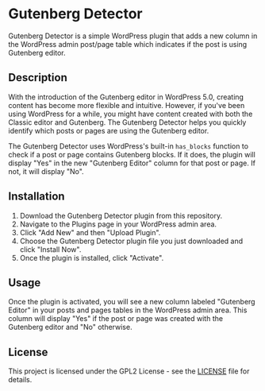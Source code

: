 # Gutenberg Detector

Gutenberg Detector is a simple WordPress plugin that adds a new column in the WordPress admin post/page table which indicates if the post is using Gutenberg editor.

## Description

With the introduction of the Gutenberg editor in WordPress 5.0, creating content has become more flexible and intuitive. However, if you've been using WordPress for a while, you might have content created with both the Classic editor and Gutenberg. The Gutenberg Detector helps you quickly identify which posts or pages are using the Gutenberg editor.

The Gutenberg Detector uses WordPress's built-in `has_blocks` function to check if a post or page contains Gutenberg blocks. If it does, the plugin will display "Yes" in the new "Gutenberg Editor" column for that post or page. If not, it will display "No".

## Installation

1. Download the Gutenberg Detector plugin from this repository.
2. Navigate to the Plugins page in your WordPress admin area.
3. Click "Add New" and then "Upload Plugin".
4. Choose the Gutenberg Detector plugin file you just downloaded and click "Install Now".
5. Once the plugin is installed, click "Activate".

## Usage

Once the plugin is activated, you will see a new column labeled "Gutenberg Editor" in your posts and pages tables in the WordPress admin area. This column will display "Yes" if the post or page was created with the Gutenberg editor and "No" otherwise.

## License

This project is licensed under the GPL2 License - see the [LICENSE](LICENSE) file for details.
